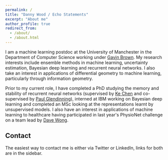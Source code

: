 ```yaml
---
permalink: /
title: "Danny Wood / Echo Statements"
excerpt: "About me"
author_profile: true
redirect_from: 
  - /about/
  - /about.html
---
```


I am a machine learning postdoc at the University of Manchester in the Department of Computer Science working under [Gavin Brown](https://profgavinbrown.github.io/). My research interests include ensemble methods in machine learning, uncertainty estimation, Bayesian deep learning and recurrent neural networks. I also take an interest in applications of differential geometry to machine learning, particularly through information geometry.

Prior to my current role, I have completed a PhD studying the memory and stability of recurrent neural networks (supervised by [Ke Chen](http://www.cs.man.ac.uk/~kechen/) and co-supervised by [Paul Glendinning](https://personalpages.manchester.ac.uk/staff/paul.glendinning/)), interned at IBM working on Bayesian deep learning and completed an MSc looking at the representations learnt by unsupervised models.
I also have an interest in applications of machine learning to healthcare having participated in last year's PhysioNet challenge on a team lead by [Dave Wong](https://personalpages.manchester.ac.uk/staff/david.wong/).

## Contact

The easiest way to contact me is either via Twitter or LinkedIn, links for both are in the sidebar.